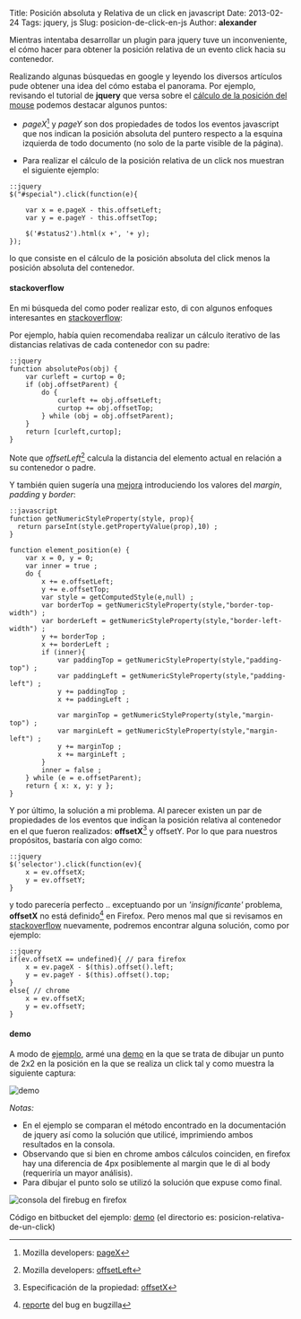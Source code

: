 Title: Posición absoluta y Relativa de un click en javascript
Date: 2013-02-24
Tags: jquery, js
Slug: posicion-de-click-en-js
Author: __alexander__

Mientras intentaba desarrollar un plugin para jquery tuve un inconveniente, el cómo hacer para obtener la posición relativa de un evento click hacia su contenedor.

Realizando algunas búsquedas en google y leyendo los diversos artículos pude obtener una idea del cómo estaba el panorama. Por ejemplo, revisando el tutorial de **jquery** que versa sobre el [cálculo de la posición del mouse][jquery-mouse-position] podemos destacar algunos puntos:

- *pageX*[^pageX] y *pageY* son dos propiedades de todos los eventos javascript que nos indican la posición absoluta del puntero respecto a la esquina izquierda de todo documento (no solo de la parte visible de la página).

- Para realizar el cálculo de la posición relativa de un click nos muestran el siguiente ejemplo:

~~~
::jquery
$("#special").click(function(e){

    var x = e.pageX - this.offsetLeft;
    var y = e.pageY - this.offsetTop;

    $('#status2').html(x +', '+ y);
});
~~~

lo que consiste en el cálculo de la posición absoluta del click menos la posición absoluta del contenedor.


#### stackoverflow

En mi búsqueda del como poder realizar esto, di con algunos enfoques interesantes en [stackoverflow][stackoverflow]:

Por ejemplo, había quien recomendaba realizar un cálculo iterativo de las distancias relativas de cada contenedor con su padre:

~~~
::jquery
function absolutePos(obj) {
    var curleft = curtop = 0;
    if (obj.offsetParent) {
        do {
            curleft += obj.offsetLeft;
            curtop += obj.offsetTop;
        } while (obj = obj.offsetParent);
    }
    return [curleft,curtop];
}
~~~

Note que *offsetLeft*[^offsetLeft] calcula la distancia del elemento actual en relación a su contenedor o padre.

Y también quien sugería una [mejora][calculo-iterativo] introduciendo los valores del *margin*, *padding* y *border*:

~~~
::javascript
function getNumericStyleProperty(style, prop){
  return parseInt(style.getPropertyValue(prop),10) ;
}
  
function element_position(e) {
    var x = 0, y = 0;
    var inner = true ;
    do {
        x += e.offsetLeft;
        y += e.offsetTop;
        var style = getComputedStyle(e,null) ;
        var borderTop = getNumericStyleProperty(style,"border-top-width") ;
        var borderLeft = getNumericStyleProperty(style,"border-left-width") ;
        y += borderTop ;
        x += borderLeft ;
        if (inner){
            var paddingTop = getNumericStyleProperty(style,"padding-top") ;
            var paddingLeft = getNumericStyleProperty(style,"padding-left") ;
            y += paddingTop ;
            x += paddingLeft ;

            var marginTop = getNumericStyleProperty(style,"margin-top") ;
            var marginLeft = getNumericStyleProperty(style,"margin-left") ;
            y += marginTop ;
            x += marginLeft ;
        }
        inner = false ;
    } while (e = e.offsetParent);
    return { x: x, y: y };
}
~~~

Y por último, la solución a mi problema. Al parecer existen un par de propiedades de los eventos que indican la posición relativa al contenedor en el que fueron realizados: **offsetX**[^offsetX] y offsetY.
Por lo que para nuestros propósitos, bastaría con algo como:

~~~
::jquery
$('selector').click(function(ev){
    x = ev.offsetX;
    y = ev.offsetY;
}
~~~

y todo parecería perfecto .. exceptuando por un *'insignificante'* problema, **offsetX** no está definido[^offsetX-firefox] en Firefox.
Pero menos mal que si revisamos en [stackoverflow][offsetX-firefox-stackoverflow] nuevamente, podremos encontrar alguna solución, como por ejemplo:

~~~
::jquery
if(ev.offsetX == undefined){ // para firefox
    x = ev.pageX - $(this).offset().left;
    y = ev.pageY - $(this).offset().top;
}
else{ // chrome
    x = ev.offsetX;
    y = ev.offsetY;
}
~~~

#### demo
A modo de [ejemplo][demo], armé una [demo][demo] en la que se trata de dibujar un punto de 2x2 en la posición en la que se realiza un click tal y como muestra la siguiente captura:

![demo][demo-img]

*Notas:*

- En el ejemplo se comparan el método encontrado en la documentación de jquery así como la solución que utilicé, imprimiendo ambos resultados en la consola.
- Observando que si bien en chrome ambos cálculos coinciden, en firefox hay una diferencia de 4px posiblemente al margin que le di al body (requeriría un mayor análisis).
- Para dibujar el punto solo se utilizó la solución que expuse como final.

![consola del firebug en firefox][demo-img-firefox]

Código en bitbucket del ejemplo: [demo][repo-demo] (el directorio es: posicion-relativa-de-un-click)

[^pageX]: Mozilla developers: [pageX][pageX]
[^offsetLeft]: Mozilla developers: [offsetLeft][offsetLeft]
[^offsetX]: Especificación de la propiedad: [offsetX][offsetX]
[^offsetX-firefox]: [reporte][offsetX-firefox] del bug en bugzilla

[jquery-mouse-position]: http://docs.jquery.com/Tutorials:Mouse_Position
[stackoverflow]: http://stackoverflow.com/
[pageX]: https://developer.mozilla.org/en-US/docs/DOM/event.pageX

[calculo-iterativo]: http://stackoverflow.com/a/5776220/1472750
[offsetLeft]: https://developer.mozilla.org/en-US/docs/DOM/element.offsetLeft
[offsetX]: http://www.w3.org/TR/cssom-view/#dom-mouseevent-offsetx
[offsetX-firefox]: https://bugzilla.mozilla.org/show_bug.cgi?id=69787
[offsetX-firefox-stackoverflow]: http://stackoverflow.com/q/12704686/1472750
[repo-demo]: https://bitbucket.org/__alexander__/alexander-ae-site-static-demos
[demo]: http://labs.alexanderae.com/posicion-relativa-de-un-click/

[demo-img]: /static/pictures/posicion-de-un-click-demo.png 'Demo'
[demo-img-firefox]: /static/pictures/posicion-de-un-click-demo-firefox.png 'Consola en firefox'